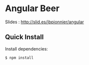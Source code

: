 Angular Beer
=========

Slides : http://slid.es/jbpionnier/angular

## Quick Install
  Install dependencies:

    $ npm install
